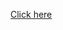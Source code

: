 <!DOCTYPE html>
<html lang="it">
<head>
    <meta charset="UTF-8">
    <meta name="viewport" content="width=device-width, initial-scale=1.0">
    <title>My cv</title>
</head>
<body>
    <p> <a href="https://github.com/berkeley3/berkeley3.github.io/blob/main/My_CV%20(1).pdf">Click here</a></p>
</body>
</html>

